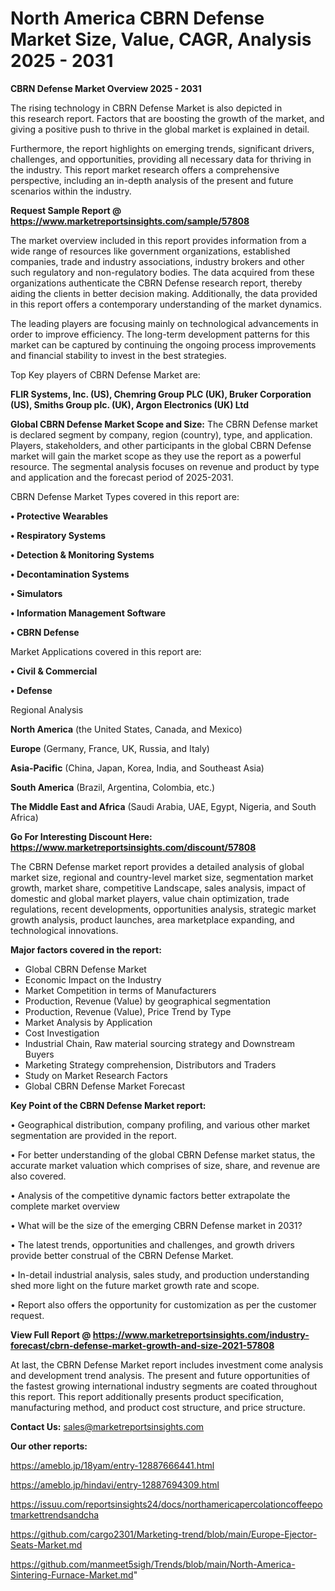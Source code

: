 # North America CBRN Defense Market Size, Value, CAGR, Analysis 2025 - 2031

<Strong> CBRN Defense Market Overview 2025 - 2031</strong>

The rising technology in CBRN Defense Market is also depicted in this research report. Factors that are boosting the growth of the market, and giving a positive push to thrive in the global market is explained in detail.

Furthermore, the report highlights on emerging trends, significant drivers, challenges, and opportunities, providing all necessary data for thriving in the industry. This report market research offers a comprehensive perspective, including an in-depth analysis of the present and future scenarios within the industry.

<strong>Request Sample Report @ <a href=https://www.marketreportsinsights.com/sample/57808>https://www.marketreportsinsights.com/sample/57808</a></strong>

The market overview included in this report provides information from a wide range of resources like government organizations, established companies, trade and industry associations, industry brokers and other such regulatory and non-regulatory bodies. The data acquired from these organizations authenticate the CBRN Defense research report, thereby aiding the clients in better decision making. Additionally, the data provided in this report offers a contemporary understanding of the market dynamics.

The leading players are focusing mainly on technological advancements in order to improve efficiency. The long-term development patterns for this market can be captured by continuing the ongoing process improvements and financial stability to invest in the best strategies.

Top Key players of CBRN Defense Market are:

<strong>FLIR Systems, Inc. (US), Chemring Group PLC (UK), Bruker Corporation (US), Smiths Group plc. (UK), Argon Electronics (UK) Ltd</strong>

<strong><b>Global CBRN Defense Market Scope and Size:</b></strong>
The CBRN Defense market is declared segment by company, region (country), type, and application. Players, stakeholders, and other participants in the global CBRN Defense market will gain the market scope as they use the report as a powerful resource. The segmental analysis focuses on revenue and product by type and application and the forecast period of 2025-2031.

CBRN Defense Market Types covered in this report are:

<strong>• Protective Wearables

• Respiratory Systems

• Detection & Monitoring Systems

• Decontamination Systems

• Simulators

• Information Management Software

• CBRN Defense</strong>

Market Applications covered in this report are:

<strong>• Civil & Commercial

• Defense</strong> 

Regional Analysis

<strong>North America</strong> (the United States, Canada, and Mexico)

<strong>Europe</strong> (Germany, France, UK, Russia, and Italy)

<strong>Asia-Pacific</strong> (China, Japan, Korea, India, and Southeast Asia)

<strong>South America</strong> (Brazil, Argentina, Colombia, etc.)

<strong>The Middle East and Africa</strong> (Saudi Arabia, UAE, Egypt, Nigeria, and South Africa)

<strong>Go For Interesting Discount Here: <a href=https://www.marketreportsinsights.com/discount/57808>https://www.marketreportsinsights.com/discount/57808</a></strong>

The CBRN Defense market report provides a detailed analysis of global market size, regional and country-level market size, segmentation market growth, market share, competitive Landscape, sales analysis, impact of domestic and global market players, value chain optimization, trade regulations, recent developments, opportunities analysis, strategic market growth analysis, product launches, area marketplace expanding, and technological innovations.

<strong><b>Major factors covered in the report:</b></strong>
<ul>
  <li>Global CBRN Defense Market </li>
  <li>Economic Impact on the Industry</li>
  <li>Market Competition in terms of Manufacturers</li>
  <li>Production, Revenue (Value) by geographical segmentation</li>
  <li>Production, Revenue (Value), Price Trend by Type</li>
  <li>Market Analysis by Application</li>
  <li>Cost Investigation</li>
  <li>Industrial Chain, Raw material sourcing strategy and Downstream Buyers</li>
  <li>Marketing Strategy comprehension, Distributors and Traders</li>
  <li>Study on Market Research Factors</li>
  <li>Global CBRN Defense Market Forecast</li>
</ul>

<strong><b>Key Point of the CBRN Defense Market report:</b></strong>

• Geographical distribution, company profiling, and various other market segmentation are provided in the report.

• For better understanding of the global CBRN Defense market status, the accurate market valuation which comprises of size, share, and revenue are also covered.

• Analysis of the competitive dynamic factors better extrapolate the complete market overview

• What will be the size of the emerging CBRN Defense market in 2031?

• The latest trends, opportunities and challenges, and growth drivers provide better construal of the CBRN Defense Market.

• In-detail industrial analysis, sales study, and production understanding shed more light on the future market growth rate and scope.

• Report also offers the opportunity for customization as per the customer request.

<strong><b>View Full Report @ <a href=https://www.marketreportsinsights.com/industry-forecast/cbrn-defense-market-growth-and-size-2021-57808>https://www.marketreportsinsights.com/industry-forecast/cbrn-defense-market-growth-and-size-2021-57808</a></b></strong>


At last, the CBRN Defense Market report includes investment come analysis and development trend analysis. The present and future opportunities of the fastest growing international industry segments are coated throughout this report. This report additionally presents product specification, manufacturing method, and product cost structure, and price structure.

<strong>Contact Us:</strong>
sales@marketreportsinsights.com

<strong>Our other reports:</strong>

<a href=https://ameblo.jp/18yam/entry-12887666441.html>https://ameblo.jp/18yam/entry-12887666441.html</a>

<a href=https://ameblo.jp/hindavi/entry-12887694309.html>https://ameblo.jp/hindavi/entry-12887694309.html</a>

<a href=https://issuu.com/reportsinsights24/docs/northamericapercolationcoffeepotmarkettrendsandcha>https://issuu.com/reportsinsights24/docs/northamericapercolationcoffeepotmarkettrendsandcha</a>

<a href=https://github.com/cargo2301/Marketing-trend/blob/main/Europe-Ejector-Seats-Market.md>https://github.com/cargo2301/Marketing-trend/blob/main/Europe-Ejector-Seats-Market.md</a>

<a href=https://github.com/manmeet5sigh/Trends/blob/main/North-America-Sintering-Furnace-Market.md>https://github.com/manmeet5sigh/Trends/blob/main/North-America-Sintering-Furnace-Market.md</a>"
